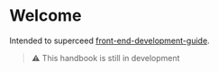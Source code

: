 # Welcome

Intended to superceed [front-end-development-guide](https://github.com/nationalarchives/front-end-development-guide).

> ⚠️ This handbook is still in development
